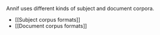 Annif uses different kinds of subject and document corpora. 

* [[Subject corpus formats]]
* [[Document corpus formats]]

